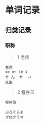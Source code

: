 # 单词记录


## 归类记录


### 职称

> 1 老师

```
老师
se n~ se i 
せ ん  せ  い
先生
```

> 2 程序员


```
程序员

ぷろぐらま
プログラマ
```